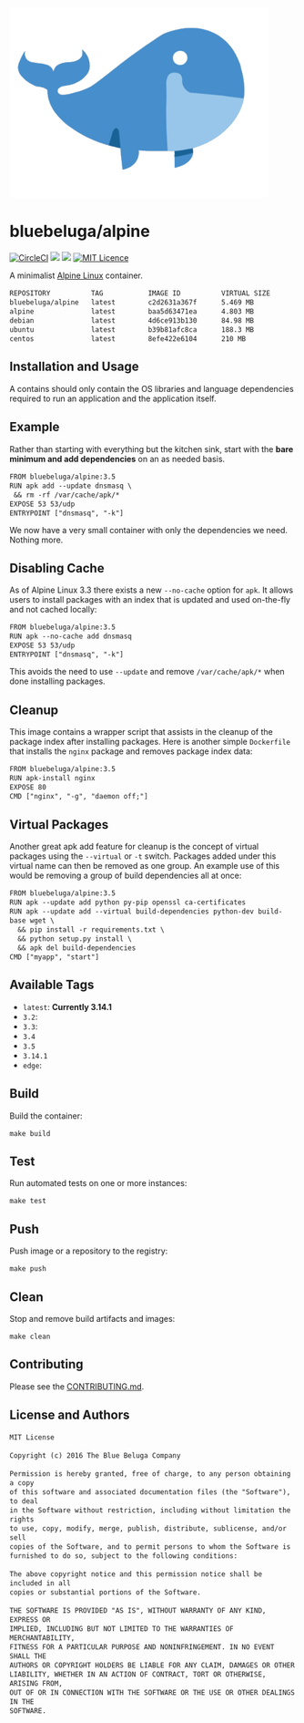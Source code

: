 
![bluebeluga/alpine](https://raw.githubusercontent.com/blue-beluga/docker-alpine/master/docs/images/bluebeluga.png)

# bluebeluga/alpine


[![CircleCI](https://circleci.com/gh/riddopic/docker-alpine.svg?style=svg)](https://circleci.com/gh/riddopic/docker-alpine)
[![](https://images.microbadger.com/badges/image/bluebeluga/alpine.svg)](https://microbadger.com/images/bluebeluga/alpine "Get your own image badge on microbadger.com")
[![](https://images.microbadger.com/badges/version/bluebeluga/alpine.svg)](https://microbadger.com/images/bluebeluga/alpine "Get your own version badge on microbadger.com")
[![MIT Licence](https://badges.frapsoft.com/os/mit/mit.svg?v=103)](https://opensource.org/licenses/mit-license.php)

A minimalist [Alpine Linux](http://alpinelinux.org/) container.

```
REPOSITORY          TAG           IMAGE ID          VIRTUAL SIZE
bluebeluga/alpine   latest        c2d2631a367f      5.469 MB
alpine              latest        baa5d63471ea      4.803 MB
debian              latest        4d6ce913b130      84.98 MB
ubuntu              latest        b39b81afc8ca      188.3 MB
centos              latest        8efe422e6104      210 MB
```

## Installation and Usage

A contains should only contain the OS libraries and language dependencies required to run an application and the application itself.

## Example

Rather than starting with everything but the kitchen sink, start with the **bare minimum and add dependencies** on an as needed basis.

```
FROM bluebeluga/alpine:3.5
RUN apk add --update dnsmasq \
 && rm -rf /var/cache/apk/*
EXPOSE 53 53/udp
ENTRYPOINT ["dnsmasq", "-k"]
```

We now have a very small container with only the dependencies we need. Nothing more.

## Disabling Cache

As of Alpine Linux 3.3 there exists a new `--no-cache` option for `apk`. It allows users to install packages with an index that is updated and used on-the-fly and not cached locally:

```
FROM bluebeluga/alpine:3.5
RUN apk --no-cache add dnsmasq
EXPOSE 53 53/udp
ENTRYPOINT ["dnsmasq", "-k"]
```

This avoids the need to use `--update` and remove `/var/cache/apk/*` when done installing packages.

## Cleanup

This image contains a wrapper script that assists in the cleanup of the package index after installing packages. Here is another simple `Dockerfile` that installs the `nginx` package and removes package index data:

```
FROM bluebeluga/alpine:3.5
RUN apk-install nginx
EXPOSE 80
CMD ["nginx", "-g", "daemon off;"]
```

## Virtual Packages

Another great apk add feature for cleanup is the concept of virtual packages using the `--virtual` or `-t` switch. Packages added under this virtual name can then be removed as one group. An example use of this would be removing a group of build dependencies all at once:

```
FROM bluebeluga/alpine:3.5
RUN apk --update add python py-pip openssl ca-certificates
RUN apk --update add --virtual build-dependencies python-dev build-base wget \
  && pip install -r requirements.txt \
  && python setup.py install \
  && apk del build-dependencies
CMD ["myapp", "start"]
```

## Available Tags

* `latest`: **Currently 3.14.1**
* `3.2`:
* `3.3`:
* `3.4`
* `3.5`
* `3.14.1`
* `edge`:

## Build

Build the container:

    make build

## Test

Run automated tests on one or more instances:

    make test

## Push

Push image or a repository to the registry:

    make push

## Clean

Stop and remove build artifacts and images:

    make clean

## Contributing

Please see the [CONTRIBUTING.md](CONTRIBUTING.md).

## License and Authors

```
MIT License

Copyright (c) 2016 The Blue Beluga Company

Permission is hereby granted, free of charge, to any person obtaining a copy
of this software and associated documentation files (the "Software"), to deal
in the Software without restriction, including without limitation the rights
to use, copy, modify, merge, publish, distribute, sublicense, and/or sell
copies of the Software, and to permit persons to whom the Software is
furnished to do so, subject to the following conditions:

The above copyright notice and this permission notice shall be included in all
copies or substantial portions of the Software.

THE SOFTWARE IS PROVIDED "AS IS", WITHOUT WARRANTY OF ANY KIND, EXPRESS OR
IMPLIED, INCLUDING BUT NOT LIMITED TO THE WARRANTIES OF MERCHANTABILITY,
FITNESS FOR A PARTICULAR PURPOSE AND NONINFRINGEMENT. IN NO EVENT SHALL THE
AUTHORS OR COPYRIGHT HOLDERS BE LIABLE FOR ANY CLAIM, DAMAGES OR OTHER
LIABILITY, WHETHER IN AN ACTION OF CONTRACT, TORT OR OTHERWISE, ARISING FROM,
OUT OF OR IN CONNECTION WITH THE SOFTWARE OR THE USE OR OTHER DEALINGS IN THE
SOFTWARE.
```
